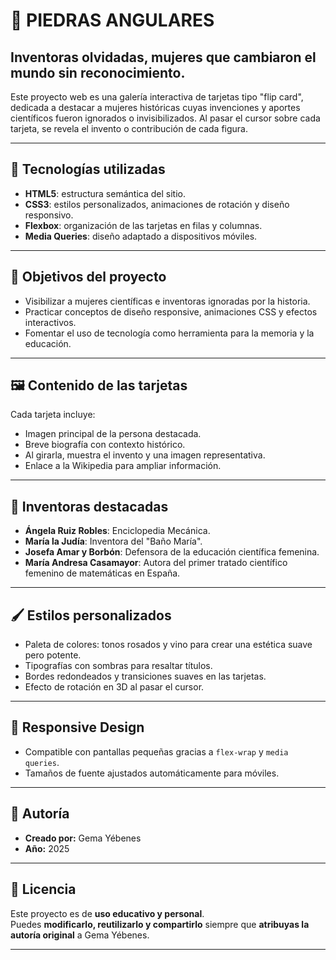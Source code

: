 # 💎 PIEDRAS ANGULARES

## Inventoras olvidadas, mujeres que cambiaron el mundo sin reconocimiento.

Este proyecto web es una galería interactiva de tarjetas tipo "flip card", dedicada a destacar a mujeres históricas cuyas invenciones y aportes científicos fueron ignorados o invisibilizados. Al pasar el cursor sobre cada tarjeta, se revela el invento o contribución de cada figura.

---

## 🧠 Tecnologías utilizadas

- **HTML5**: estructura semántica del sitio.
- **CSS3**: estilos personalizados, animaciones de rotación y diseño responsivo.
- **Flexbox**: organización de las tarjetas en filas y columnas.
- **Media Queries**: diseño adaptado a dispositivos móviles.

---

## 🎯 Objetivos del proyecto

- Visibilizar a mujeres científicas e inventoras ignoradas por la historia.
- Practicar conceptos de diseño responsive, animaciones CSS y efectos interactivos.
- Fomentar el uso de tecnología como herramienta para la memoria y la educación.

---

## 🖼️ Contenido de las tarjetas

Cada tarjeta incluye:

- Imagen principal de la persona destacada.
- Breve biografía con contexto histórico.
- Al girarla, muestra el invento y una imagen representativa.
- Enlace a la Wikipedia para ampliar información.

---

## 👩 Inventoras destacadas

- **Ángela Ruiz Robles**: Enciclopedia Mecánica.
- **María la Judía**: Inventora del "Baño María".
- **Josefa Amar y Borbón**: Defensora de la educación científica femenina.
- **María Andresa Casamayor**: Autora del primer tratado científico femenino de matemáticas en España.

---

## 🖌️ Estilos personalizados

- Paleta de colores: tonos rosados y vino para crear una estética suave pero potente.
- Tipografías con sombras para resaltar títulos.
- Bordes redondeados y transiciones suaves en las tarjetas.
- Efecto de rotación en 3D al pasar el cursor.

---

## 📱 Responsive Design

- Compatible con pantallas pequeñas gracias a `flex-wrap` y `media queries`.
- Tamaños de fuente ajustados automáticamente para móviles.

---

## 📌 Autoría

- **Creado por:** Gema Yébenes  
- **Año:** 2025

---

## 📝 Licencia

Este proyecto es de **uso educativo y personal**.  
Puedes **modificarlo, reutilizarlo y compartirlo** siempre que **atribuyas la autoría original** a Gema Yébenes.

---



